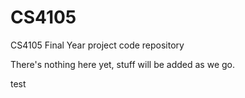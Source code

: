 # CS4105
CS4105 Final Year project code repository

There's nothing here yet, stuff will be added as we go.

test
